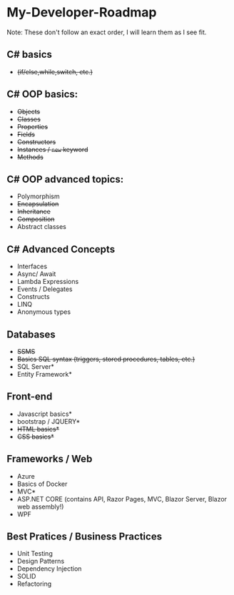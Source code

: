 # My-Developer-Roadmap

Note: These don't follow an exact order, I will learn them as I see fit.

## C# basics 
 - ~~(if/else,while,switch, etc.)~~
 
## C# OOP basics: 
- ~~Objects~~
- ~~Classes~~
- ~~Properties~~
- ~~Fields~~
- ~~Constructors~~
- ~~Instances / `new` keyword~~
- ~~Methods~~

## C# OOP advanced topics: 
- Polymorphism
- ~~Encapsulation~~
- ~~Inheritance~~
- ~~Composition~~
- Abstract classes

## C# Advanced Concepts 
- Interfaces
- Async/ Await
- Lambda Expressions
- Events / Delegates
- Constructs
- LINQ
- Anonymous types

## Databases
- ~~SSMS~~
- ~~Basics SQL syntax (triggers, stored procedures, tables, etc.)~~
- SQL Server*
- Entity Framework*

## Front-end 
- Javascript basics* 
- bootstrap / JQUERY*
- ~~HTML basics*~~
- ~~CSS basics*~~

## Frameworks / Web
- Azure
- Basics of Docker
- MVC*
- ASP.NET CORE (contains API, Razor Pages, MVC, Blazor Server, Blazor web assembly!)
- WPF

## Best Pratices / Business Practices 
- Unit Testing
- Design Patterns
- Dependency Injection
- SOLID 
- Refactoring

